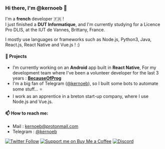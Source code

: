 ### Hi there, I'm @kernoeb 👋

I'm a **french** developer :fr: !  
I just finished a **DUT Informatique**, and I'm currently studying for a Licence Pro DLIS, at the IUT de Vannes, Brittany, France.

I mostly use languages or frameworks such as Node.js, Python3, Java, React.js, React Native and Vue.js ! :)

#### 🔭 Projects
- I’m currently working on an **Android** app built in **React Native**, For my development team where I've been a volunteer developer for the last 3 years : **[BecauseOfProg](https://github.com/BecauseOfProg)**
- I'm a big fan of Telegram ([@kernoeb](https://t.me/kernoeb)), so I built some bots to automate some stuff... :star:
- I work as an apprentice in a breton start-up company, where I use Node.js and Vue.js.


#### 📫 How to reach me:
- Mail : kernoeb@protonmail.com  
- Telegram : [@kernoeb](https://t.me/kernoeb)

[![Twitter Follow](https://img.shields.io/twitter/follow/KOP_OF_TEA?color=%231DA1F2&label=Follow%20me&logo=Twitter&style=for-the-badge)](https://twitter.com/KOP_OF_TEA) 
[![Support me on Buy Me a Coffee](https://img.shields.io/badge/Support%20me-☕-orange.svg?style=for-the-badge)](https://www.buymeacoffee.com/kernoeb)
[![Discord](https://img.shields.io/discord/272454426038370304?color=7289da&label=Discord&logo=discord&style=for-the-badge)](https://discord.becauseofprog.fr)
